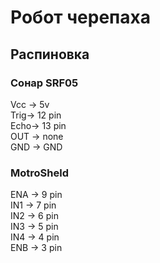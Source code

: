 # Робот черепаха

## Распиновка

### Сонар SRF05
Vcc -> 5v  
Trig-> 12 pin  
Echo-> 13 pin  
OUT -> none  
GND -> GND  

### MotroSheld
ENA -> 9 pin  
IN1 -> 7 pin  
IN2 -> 6 pin  
IN3 -> 5 pin  
IN4 -> 4 pin  
ENB -> 3 pin  
